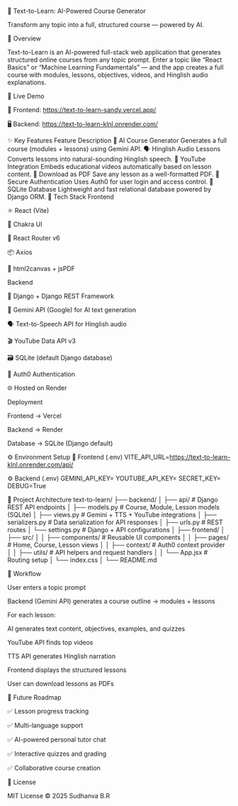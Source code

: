 🧠 Text-to-Learn: AI-Powered Course Generator

Transform any topic into a full, structured course — powered by AI.

🚀 Overview

Text-to-Learn is an AI-powered full-stack web application that generates structured online courses from any topic prompt.
Enter a topic like “React Basics” or “Machine Learning Fundamentals” — and the app creates a full course with modules, lessons, objectives, videos, and Hinglish audio explanations.

🧩 Live Demo

🔗 Frontend: https://text-to-learn-sandy.vercel.app/

🖥️ Backend: https://text-to-learn-klnl.onrender.com/


✨ Key Features
Feature	Description
🧾 AI Course Generator	Generates a full course (modules + lessons) using Gemini API.
🗣️ Hinglish Audio Lessons	Converts lessons into natural-sounding Hinglish speech.
🎥 YouTube Integration	Embeds educational videos automatically based on lesson content.
📄 Download as PDF	Save any lesson as a well-formatted PDF.
🔐 Secure Authentication	Uses Auth0 for user login and access control.
💾 SQLite Database	Lightweight and fast relational database powered by Django ORM.
🧠 Tech Stack
Frontend

⚛️ React (Vite)

🎨 Chakra UI

🧭 React Router v6

📦 Axios

🧾 html2canvas + jsPDF

Backend

🐍 Django + Django REST Framework

🤖 Gemini API (Google) for AI text generation

🗣️ Text-to-Speech API for Hinglish audio

🎬 YouTube Data API v3

🗃️ SQLite (default Django database)

🔐 Auth0 Authentication

🌐 Hosted on Render

Deployment

Frontend → Vercel

Backend → Render

Database → SQLite (Django default)

⚙️ Environment Setup
🧩 Frontend (.env)
VITE_API_URL=https://text-to-learn-klnl.onrender.com/api/

⚙️ Backend (.env)
GEMINI_API_KEY=<your-gemini-api-key>
YOUTUBE_API_KEY=<your-youtube-api-key>
SECRET_KEY=<django-secret-key>
DEBUG=True

🧭 Project Architecture
text-to-learn/
├── backend/
│   ├── api/                # Django REST API endpoints
│   ├── models.py           # Course, Module, Lesson models (SQLite)
│   ├── views.py            # Gemini + TTS + YouTube integrations
│   ├── serializers.py      # Data serialization for API responses
│   ├── urls.py             # REST routes
│   └── settings.py         # Django + API configurations
│
├── frontend/
│   ├── src/
│   │   ├── components/     # Reusable UI components
│   │   ├── pages/          # Home, Course, Lesson views
│   │   ├── context/        # Auth0 context provider
│   │   ├── utils/          # API helpers and request handlers
│   │   └── App.jsx         # Routing setup
│   └── index.css
│
└── README.md

🔄 Workflow

User enters a topic prompt

Backend (Gemini API) generates a course outline → modules + lessons

For each lesson:

AI generates text content, objectives, examples, and quizzes

YouTube API finds top videos

TTS API generates Hinglish narration

Frontend displays the structured lessons

User can download lessons as PDFs

🧰 Future Roadmap

✅ Lesson progress tracking

✅ Multi-language support

✅ AI-powered personal tutor chat

✅ Interactive quizzes and grading

✅ Collaborative course creation

📜 License

MIT License © 2025 Sudhanva B.R

